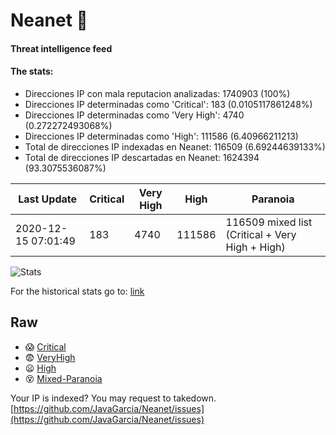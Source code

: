 # Neanet :hocho:
#### Threat intelligence feed
#### The stats:

- Direcciones IP con mala reputacion analizadas: 1740903 (100%)
- Direcciones IP determinadas como 'Critical':  183 (0.0105117861248%)
- Direcciones IP determinadas como 'Very High':  4740 (0.272272493068%)
- Direcciones IP determinadas como 'High':  111586 (6.40966211213)
- Total de direcciones IP indexadas en Neanet:  116509 (6.69244639133%)
- Total de direcciones IP descartadas en Neanet:  1624394 (93.3075536087%)

| Last Update | Critical | Very High | High | Paranoia |
| --- | --- | --- | --- | --- |
| 2020-12-15 07:01:49 | 183 | 4740 | 111586 | 116509 mixed list (Critical + Very High + High)|

![Stats](https://docs.google.com/spreadsheets/d/e/2PACX-1vSnaNMIXVabIpDJjufMlzH7poXnshF3mgd8Is1g9ytUEzVsP5my4Trn8f-xkoLLQ38xpL3HtmUexLo6/pubchart?oid=501124687&format=image)

For the historical stats go to: [link](/stats.csv)
## Raw
- :scream: [Critical](https://raw.githubusercontent.com/JavaGarcia/Neanet/master/blacklists/neanet_critical.txt)
- :fearful: [VeryHigh](https://raw.githubusercontent.com/JavaGarcia/Neanet/master/blacklists/neanet_veryHigh.txtt)
- :frowning: [High](https://raw.githubusercontent.com/JavaGarcia/Neanet/master/blacklists/neanet_high.txt)
- :dizzy_face: [Mixed-Paranoia](https://raw.githubusercontent.com/JavaGarcia/Neanet/master/blacklists/neanet_all.txt)


Your IP is indexed? You may request to takedown. [https://github.com/JavaGarcia/Neanet/issues](https://github.com/JavaGarcia/Neanet/issues)





































































































































































































































































































































































































































































































































































































































































































































































































































































































































































































































































































































































































































































































































































































































































































































































































































































































































































































































































































































































































































































































































































































































































































































































































































































































































































































































































































































































































































































































